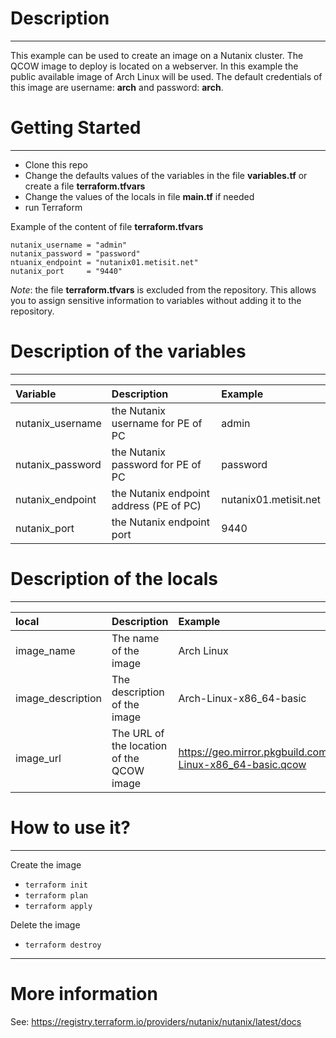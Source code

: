 # Description
---
This example can be used to create an image on a Nutanix cluster. The QCOW image to deploy is located on a webserver. In this example the public available image of Arch Linux will be used. The default credentials of this image are username: **arch** and password: **arch**.

# Getting Started
---
- Clone this repo
- Change the defaults values of the variables in the file **variables.tf** or create a file **terraform.tfvars**
- Change the values of the locals in file **main.tf** if needed
- run Terraform

Example of the content of file **terraform.tfvars**
```
nutanix_username = "admin"
nutanix_password = "password"
ntuanix_endpoint = "nutanix01.metisit.net"
nutanix_port     = "9440"
```

*Note*: the file **terraform.tfvars** is excluded from the repository. This allows you to assign sensitive information to variables without adding it to the repository.

# Description of the variables
---
| Variable          | Description                              |  Example              |
| :--------------   | :--------------------------------------  | :-------------------  |
| nutanix_username  | the Nutanix username for PE of PC        | admin                 |
| nutanix_password  | the Nutanix password for PE of PC        | password              |
| nutanix_endpoint  | the Nutanix endpoint address (PE of PC)  | nutanix01.metisit.net |
| nutanix_port      | the Nutanix endpoint port                | 9440                  |

# Description of the locals
---
| local             | Description                                 |  Example                                                                   |
| :--------------   | :------------------------------------------ | :------------------------------------------------------------------------- |
| image_name        | The name of the image                       | Arch Linux                                                                 |
| image_description | The description of the image                | Arch-Linux-x86_64-basic                                                    |
| image_url         | The URL of the location of the QCOW image   | https://geo.mirror.pkgbuild.com/images/latest/Arch-Linux-x86_64-basic.qcow |


# How to use it?
---
Create the image

- `terraform init`
- `terraform plan`
- `terraform apply`

Delete the image
- `terraform destroy`
---
# More information
See: https://registry.terraform.io/providers/nutanix/nutanix/latest/docs
